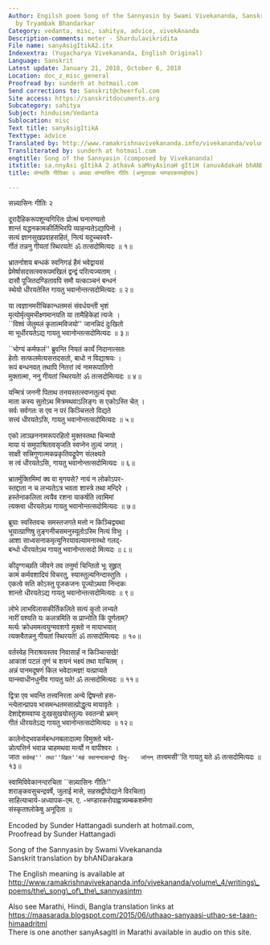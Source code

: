 ```yaml
---
Author: Engilsh poem Song of the Sannyasin by Swami Vivekananda, Sanskrit translation
  by Tryambak Bhandarkar
Category: vedanta, misc, sahitya, advice, vivekAnanda
Description-comments: meter - Shardulavikridita
File name: sanyAsigItikA2.itx
Indexextra: (Yugacharya Vivekananda, English Original)
Language: Sanskrit
Latest update: January 21, 2018, October 6, 2018
Location: doc_z_misc_general
Proofread by: sunderh at hotmail.com
Send corrections to: Sanskrit@cheerful.com
Site access: https://sanskritdocuments.org
Subcategory: sahitya
Subject: hinduism/Vedanta
Sublocation: misc
Text title: sanyAsigItikA
Texttype: advice
Translated by: http://www.ramakrishnavivekananda.info/vivekananda/volume_4/writings_poems/the_song_of_the_sannyasin.htm
Transliterated by: sunderh at hotmail.com
engtitle: Song of the Sannyasin (composed by Vivekananda)
itxtitle: sa.nnyAsi gItikA 2 athavA saMnyAsinaH gItiH (anuvAdakaH bhANDarakaramahodayaH)
title: संन्यासि गीतिका २ अथवा संन्यासिनः गीतिः (अनुवादकः भाण्डरकरमहोदयः)

---
```

  
 सन्न्यासिनः गीतिः २   
  
दूरादैहिकरूपशून्यगिरितः प्रोत्थं घनारण्यतो  
शान्तं यद्धनकामकीर्तिभिरपि व्याहन्यतेऽद्यापिनो ।  
सत्यं ज्ञानसुखप्रवाहसहितं, नित्यं यदुच्चस्वरै-  
र्गीतं तन्ननु गीयतां स्थिरयते! ॐ तत्सदोमित्यदः ॥ १॥  
  
भ्रातर्नाशय बन्धकं स्वनिगडं हैमं भवेद्वायसं  
प्रेमेर्षासदसत्स्वरूपमखिलं द्वन्द्वं परित्यज्यताम् ।  
दासौ पूजितदण्डितावपि समौ यत्काञ्चनं बन्धनं  
स्थेयो धीरयतेस्ति गायतु भवानोन्तत्सदोमित्यदः ॥ २॥  
  
या त्वज्ञानमरीचिकान्धतमसं संवर्धयन्ती भृशं  
मृत्योर्मृत्युमभीक्ष्णमानयति या तामैहिकेहां त्यजेः ।  
``विश्वं जेतुमलं कृतात्मविजयो'' जानन्निदं दुःखितो  
मा भूर्धीरयतेऽद्य गायतु भवानोन्तत्सदोमित्यदः ॥ ३॥  
  
``भोग्यं कर्मफलं'' ब्रुवन्ति नियतं कार्यं निदानात्सतः  
हेतोः सत्फलमेत्यसत्तदसतो, बाधो न विद्याश्रयः ।  
रूपं बन्धनवत् तथापि नितरां त्वं नामरूपातिगो  
मुक्तात्मा, ननु गीयतां स्थिरयते! ॐ तत्सदोमित्यदः ॥ ४॥  
  
यन्मित्रं जननी पिताथ तनयस्तत्स्वप्नतुल्यं वृथा  
माता कस्य सुतोऽथ मित्रमथवाऽलिङ्गः स एकोऽस्ति चेत् ।  
सर्वः सर्वगतः स एव न परं किञ्चित्ततो विद्यते  
सत्त्वं धीरयतेऽसि, गायतु भवानोन्तत्सदोमित्यदः ॥ ५॥  
  
एको लाञ्छननामरूपरहितो मुक्तस्तथा चिन्मयो  
माया यं समुपाश्रितावसृजति स्वप्नेन तुल्यं जगत् ।  
साक्षी सत्त्रिगुणात्मकप्रकृतिवद्रूपेण संलक्ष्यते  
स त्वं धीरयतेऽसि, गायतु भवानोन्तत्सदोमित्यदः ॥ ६॥  
  
भ्रातर्मुक्तिमिमां क्व वा मृगयसे? नायं न लोकोऽपर-  
स्तद्दाता न च लभ्यतेऽत्र भवता शास्त्रे तथा मन्दिरे ।  
हस्तेनाकलिता त्वयैव रशना याकर्षति त्वामिमां  
त्यक्त्वा धीरयतेऽथ गायतु भवानोन्तत्सदोमित्यदः ॥ ७॥  
  
ब्रूयाः स्वस्तिवचः समस्तजगते मत्तो न किञ्चिद्व्यथा  
भूयात्प्राणिषु तुङ्गनीचसमनुस्यूतोऽस्मि नित्यं विभुः ।  
आशा साध्वसनाकमृत्युनिरयावल्यामनास्थो गलद्-  
बन्धो धीरयतेऽथ गायतु भवानोन्तत्सदो मित्यदः ॥ ८॥  
  
कीदृग्गच्छति जीवने तव तनुर्मा चिन्तितो भूः सुहृत्  
कामं कर्मवशादियं विचरतु, स्यास्तुल्यनिन्दास्तुतिः ।  
एकत्वे सति कोऽस्तु पूजकजनः पूज्योऽथवा निन्दकः  
शान्तो धीरयतेऽद्य गायतु भवानोन्तत्सदोमित्यदः ॥ ९॥  
  
लोभे लाभविलासकीर्तिकलिते सत्यं कुतो लभ्यते  
नारीं पश्यति यः कलत्रमिति स प्राप्नोति किं पूर्णताम्?  
मर्त्यः क्रोधममत्वयुग्मवशगो मुक्तो न मायाभयात्  
त्यक्त्वैतन्ननु गीयतां स्थिरयते! ॐ तत्सदोमित्यदः ॥ १०॥  
  
वर्तस्वेह निराश्रयस्तव निवासार्हं न किञ्चित्सखे!  
आकाशं पटलं तृणं च शयनं भक्ष्यं तथा याचितम् ।  
अन्नं पानमदूषणं किल भवेदात्मज्ञ! यत्प्राप्यते  
यान्स्वाधीनधुनीव गायतु यते! ॐ तत्सदोमित्यदः ॥ ११॥  
  
द्वित्रा एव भवन्ति तत्त्वनिरता अन्ये द्विषन्तो हस-  
न्त्येतान्प्रापय भासमन्धतमसात्प्रोद्धृत्य मायावृतेः ।  
देशाद्देशमवाप्य दुःखसुखयोस्तुल्यः स्वतन्त्रो भ्रमन्  
गीतं धीरयतेऽद्य गायतु भवानोन्तत्सदोमित्यदः ॥ १२॥  
  
कालेनोद्भवकर्मबन्धनबलादात्मा विमुक्तो भवे-  
न्नोत्पत्तिर्न भवान्न चाहमथवा मर्त्यो न वापीश्वरः ।  
जातः ``सर्वमहं'' तथा''खिल''महं स्वानन्दसान्द्रो विभु-  
र्जानन् ``तत्त्वमसी''ति गायतु यते ॐ तत्सदोमित्यदः ॥ १३॥  
  
स्वामिविवेकानन्दरचिता ``सन्न्यासिनः गीतिः''  
शराङ्कवसुचन्द्रवर्षे, जुलाई मासे, सहस्रद्वीपोद्याने विरचिता)  
साहित्याचार्य-अध्यापक-एम. ए. -भण्डारकरोपाह्वत्र्यम्बकशर्मणा  
संस्कृतश्लोकेषु अनूदिता ॥  
  
  
  
  
  
Encoded by Sunder Hattangadi sunderh at hotmail.com,  
Proofread by Sunder Hattangadi  
  
Song of the Sannyasin by Swami Vivekananda  
Sanskrit translation by bhANDarakara  
  
The English meaning is available at   
http://www.ramakrishnavivekananda.info/vivekananda/volume\_4/writings\_poems/the\_song\_of\_the\_sannyasintm  
  
Also see Marathi, Hindi, Bangla translation links at  
https://maasarada.blogspot.com/2015/06/uthaao-sanyaasi-uthao-se-taan-himaadritml  
There is one another sanyAsagItI in Marathi available in audio on this site.  
  
